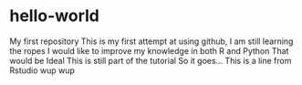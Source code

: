 # hello-world
My first repository
This is my first attempt at using github, I am still learning the ropes
I would like to improve my knowledge in both R and Python
That would be Ideal
This is still part of the tutorial
So it goes...
This is a line from Rstudio wup wup